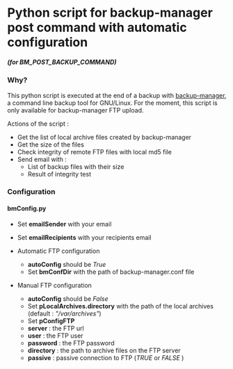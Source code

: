 # Python script for backup-manager post command with automatic configuration
##### (for BM_POST_BACKUP_COMMAND) 

### Why?

This python script is executed at the end of a backup with [backup-manager](https://github.com/sukria/Backup-Manager), a command line backup tool for GNU/Linux.
For the moment, this script is only available for backup-manager FTP upload.

Actions of the script :
* Get the list of local archive files created by backup-manager
* Get the size of the files
* Check integrity of remote FTP files with local md5 file
* Send email with : 
  *  List of backup files with their size
  *   Result of integrity test

### Configuration

#### bmConfig.py
* Set **emailSender** with your email
* Set **emailRecipients** with your recipients email

* Automatic FTP configuration
  * **autoConfig** should be *True*
  * Set **bmConfDir** with the path of backup-manager.conf file

* Manual FTP configuration 
  * **autoConfig** should be *False*
  *  Set **pLocalArchives.directory** with the path of the local archives (default : *"/var/archives"*)
  *  Set **pConfigFTP**
    *  **server** : the FTP url 
    *  **user** : the FTP user
    *  **password** : the FTP password
    *  **directory** : the path to archive files on the FTP server
    *  **passive** : passive connection to FTP (*TRUE* or *FALSE* )
